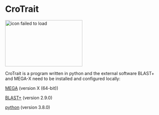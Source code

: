 # CroTrait

<img src="https://github.com/happywlu/CroTrait/tree/master/assist/icon.jpg" width="250" height="150" alt="icon failed to load"/>

CroTrait is a program written in python and the external software BLAST+ and MEGA-X need to be installed and configured locally:<br>

[MEGA](https://www.megasoftware.net/) (version X (64-bit))<br>

[BLAST+](https://blast.ncbi.nlm.nih.gov/) (version 2.9.0)<br>

[python](https://www.python.org/) (version 3.8.0) <br>

